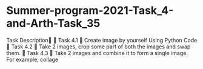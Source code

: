 # Summer-program-2021-Task_4-and-Arth-Task_35
Task Description📄  🔅 Task 4.1 📌 Create image by yourself Using Python Code   🔅 Task 4.2 📌 Take 2 images, crop some part of both the images and swap them.   🔅 Task 4.3 📌 Take 2 images and combine it to form a single image. For example, collage 
